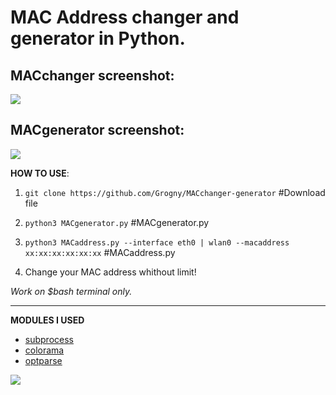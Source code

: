
<h1>MAC Address changer and generator in Python.</h1>

**MACchanger screenshot:**
-
<img src="https://github.com/Grogny/MACchanger-generator/blob/main/Esthetic/macaddress.png">

**MACgenerator screenshot:**
-
<img src="https://github.com/Grogny/MACchanger-generator/blob/main/Esthetic/MACgenerator.png?raw=true">

**HOW TO USE**:

 1. ```git clone https://github.com/Grogny/MACchanger-generator``` #Download file 

 2. ``python3 MACgenerator.py`` #MACgenerator.py
 
 3. ``python3 MACaddress.py --interface eth0 | wlan0 --macaddress xx:xx:xx:xx:xx:xx`` #MACaddress.py

 4. Change your MAC address whithout limit!

*Work on $bash terminal only.*

---
**MODULES I USED**

- <a href="https://docs.python.org/3/library/subprocess.html"> subprocess</a>
- <a href="https://super-devops.readthedocs.io/en/latest/misc.html"> colorama</a>
- <a href="https://docs.python.org/3/library/optparse.html"> optparse</a>
  
<img src="https://media.fs.com/images/community/upload/kindEditor/202104/12/l-adresse-mac-1618209718-GYzYSMPm46.jpg">
